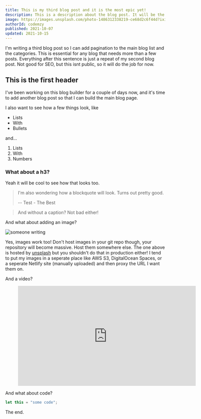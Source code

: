 ```yaml
---
title: This is my third blog post and it is the most epic yet!
description: This is a description about the blog post. It will be the introductory paragraph used in search results, on blog list pages, and at the top of the blog post. It's pretty important.
image: https://images.unsplash.com/photo-1486312338219-ce68d2c6f44d?ixid=MnwxMjA3fDB8MHxwaG90by1wYWdlfHx8fGVufDB8fHx8&ixlib=rb-1.2.1&auto=format&fit=crop&w=1744&q=80
authorId: codemzy
published: 2021-10-07
updated: 2021-10-15
---
```


I'm writing a third blog post so I can add pagination to the main blog list and the categories. This is essential for any blog that needs more than a few posts. Everything after this sentence is just a repeat of my second blog post. Not good for SEO, but this isnt public, so it will do the job for now. 

## This is the first header

I've been working on this blog builder for a couple of days now, and it's time to add another blog post so that I can build the main blog page.

I also want to see how a few things look, like

- Lists
- With 
- Bullets

and...

1. Lists 
2. With
3. Numbers

### What about a h3?

Yeah it will be cool to see how that looks too.

> I'm also wondering how a blockquote will look. Turns out pretty good.
>
> -- Test - The Best

> And without a caption? Not bad either!

And what about adding an image?

![someone writing](https://images.unsplash.com/photo-1486312338219-ce68d2c6f44d?ixid=MnwxMjA3fDB8MHxwaG90by1wYWdlfHx8fGVufDB8fHx8&ixlib=rb-1.2.1&auto=format&fit=crop&w=1744&q=80)

Yes, images work too! Don't host images in your git repo though, your repository will become massive. Host them somewhere else. The one above is hosted by [unsplash](https://unsplash.com/photos/npxXWgQ33ZQ) but you shouldn't do that in production either! I tend to put my images in a seperate place like AWS S3, DigitalOcean Spaces, or a seperate Netlify site (manually uploaded) and then proxy the URL I want them on. 

And a video?

<figure class="video-container">
    <iframe width="560" height="315" src="https://www.youtube.com/embed/dQw4w9WgXcQ" title="YouTube video player" frameborder="0" allow="accelerometer; autoplay; clipboard-write; encrypted-media; gyroscope; picture-in-picture" allowfullscreen></iframe>
</figure>

And what about code?

```js
let this = "some code";
```

The end.